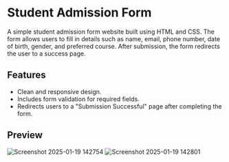 # Student Admission Form

A simple student admission form website built using HTML and CSS. The form allows users to fill in details such as name, email, phone number, date of birth, gender, and preferred course. After submission, the form redirects the user to a success page.

## Features

- Clean and responsive design.
- Includes form validation for required fields.
- Redirects users to a "Submission Successful" page after completing the form.

## Preview

![Screenshot 2025-01-19 142754](https://github.com/user-attachments/assets/a872d317-5a3f-477d-bfc3-06ed1ff7d573)
![Screenshot 2025-01-19 142801](https://github.com/user-attachments/assets/150e3cf9-bf40-4739-b13d-62e76ef44be9)
